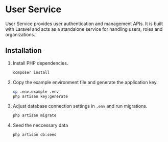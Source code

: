 # User Service

User Service provides user authentication and management APIs. It is built with Laravel and acts as a standalone service for handling users, roles and organizations.

## Installation

1. Install PHP dependencies.
   ```bash
   composer install
   ```
2. Copy the example environment file and generate the application key.
   ```bash
   cp .env.example .env
   php artisan key:generate
   ```
3. Adjust database connection settings in `.env` and run migrations.
   ```bash
   php artisan migrate
   ```
4. Seed the neccessary data
   ```bash
   php artisan db:seed
   ```
